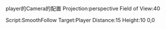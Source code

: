 player的Camera的配置
Projection:perspective
Field of View:40

Script:SmoothFollow 
   Target:Player
   Distance:15
   Height:10
   0,0